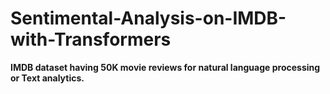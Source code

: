 # Sentimental-Analysis-on-IMDB-with-Transformers

**IMDB dataset having 50K movie reviews for natural language processing or Text analytics.**
